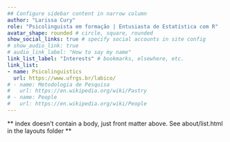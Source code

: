 ```yaml
---
## Configure sidebar content in narrow column
author: "Larissa Cury"
role: "Psicolinguista em formação | Entusiasta de Estatística com R"
avatar_shape: rounded # circle, square, rounded
show_social_links: true # specify social accounts in site config
# show_audio_link: true
# audio_link_label: "How to say my name"
link_list_label: "Interests" # bookmarks, elsewhere, etc.
link_list:
- name: Psicolinguistics
  url: https://www.ufrgs.br/labico/
# - name: Metodologia de Pesquisa
#   url: https://en.wikipedia.org/wiki/Pastry
# - name: People
#   url: https://en.wikipedia.org/wiki/People
---
```


** index doesn't contain a body, just front matter above.
See about/list.html in the layouts folder **
